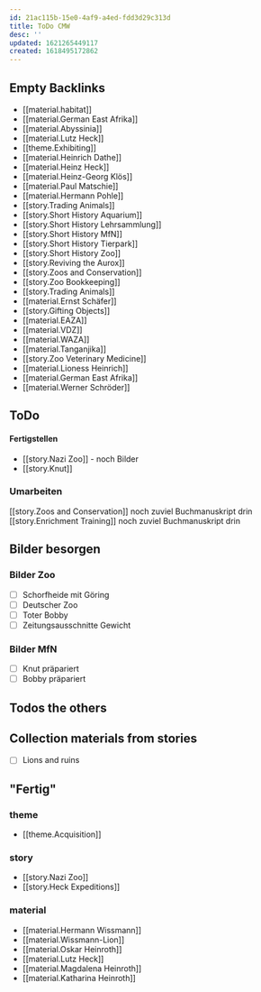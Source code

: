 ```yaml
---
id: 21ac115b-15e0-4af9-a4ed-fdd3d29c313d
title: ToDo CMW
desc: ''
updated: 1621265449117
created: 1618495172862
---
```

## Empty Backlinks

* [[material.habitat]]
* [[material.German East Afrika]]
* [[material.Abyssinia]]
* [[material.Lutz Heck]]
* [[theme.Exhibiting]]
* [[material.Heinrich Dathe]]
* [[material.Heinz Heck]]
* [[material.Heinz-Georg Klös]]
* [[material.Paul Matschie]]
* [[material.Hermann Pohle]]
* [[story.Trading Animals]]
* [[story.Short History Aquarium]]
* [[story.Short History Lehrsammlung]]
* [[story.Short History MfN]]
* [[story.Short History Tierpark]]
* [[story.Short History Zoo]]
* [[story.Reviving the Aurox]]
* [[story.Zoos and Conservation]]
* [[story.Zoo Bookkeeping]]
* [[story.Trading Animals]]
* [[material.Ernst Schäfer]]
* [[story.Gifting Objects]]
* [[material.EAZA]]
* [[material.VDZ]]
* [[material.WAZA]]
* [[material.Tanganjika]]
* [[story.Zoo Veterinary Medicine]]
* [[material.Lioness Heinrich]]
* [[material.German East Afrika]]
* [[material.Werner Schröder]]

## ToDo

#### Fertigstellen

* [[story.Nazi Zoo]] - noch Bilder
* [[story.Knut]]

### Umarbeiten

[[story.Zoos and Conservation]] noch zuviel Buchmanuskript drin
[[story.Enrichment Training]] noch zuviel Buchmanuskript drin

## Bilder besorgen

### Bilder Zoo

- [ ] Schorfheide mit Göring
- [ ] Deutscher Zoo
- [ ] Toter Bobby
- [ ] Zeitungsausschnitte Gewicht

### Bilder MfN

- [ ] Knut präpariert
- [ ] Bobby präpariert

## Todos the others

## Collection materials from stories

- [ ] Lions and ruins

## "Fertig"

### theme

- [[theme.Acquisition]]
### story

- [[story.Nazi Zoo]]
- [[story.Heck Expeditions]]

### material

- [[material.Hermann Wissmann]]
- [[material.Wissmann-Lion]]
- [[material.Oskar Heinroth]]
- [[material.Lutz Heck]]
- [[material.Magdalena Heinroth]]
- [[material.Katharina Heinroth]]

